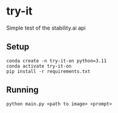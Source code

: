 # try-it

Simple test of the stability.ai api

## Setup

```
conda create -n try-it-on python=3.11
conda activate try-it-on
pip install -r requirements.txt
```

## Running

```
python main.py <path to image> <prompt>
```
